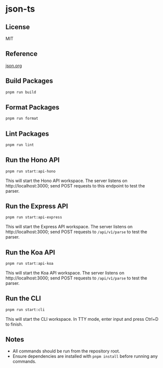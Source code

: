 # json-ts

## License

MIT

## Reference

[json.org](http://json.org)

## Build Packages

```sh
pnpm run build
```

## Format Packages

```sh
pnpm run format
```

## Lint Packages

```sh
pnpm run lint
```

## Run the Hono API

```sh
pnpm run start:api-hono
```

This will start the Hono API workspace. The server listens on http://localhost:3000; send POST requests to this endpoint to test the parser.

## Run the Express API

```sh
pnpm run start:api-express
```

This will start the Express API workspace. The server listens on http://localhost:3000; send POST requests to `/api/v1/parse` to test the parser.

## Run the Koa API

```sh
pnpm run start:api-koa
```

This will start the Koa API workspace. The server listens on http://localhost:3000; send POST requests to `/api/v1/parse` to test the parser.

## Run the CLI

```sh
pnpm run start:cli
```

This will start the CLI workspace. In TTY mode, enter input and press Ctrl+D to finish.

## Notes

- All commands should be run from the repository root.
- Ensure dependencies are installed with `pnpm install` before running any commands.
